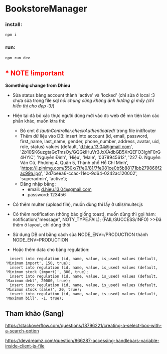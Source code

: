 # BookstoreManager

### install: 
    npm i

### run:
    npm run dev

## <font color='red'>* NOTE  !important</font>
**Something change from Dhieu**
- Sửa status bảng account thành 'active' và 'locked' (chỉ sửa ở local :3 chưa sửa trong file sql *nói chung cũng không ảnh hưởng gì mấy (chỉ hiển thị cho đẹp :3)*)

- Hiện tại đã bỏ xác thực người dùng mới vào đc web để mn tiện làm các phần khác, muốn ktra thì:
    - Bỏ cmt ở /*authController.checkAuthenticated*/ trong file initRouter
    - Thêm dữ liệu vào DB: 
  insert into account (id, email, password, first_name, last_name, gender, phone_number, address, avatar, uid, role, status) values (default, 'd.hieu.13.04@gmail.com', '$2b$10$K6uzgtaGcTmsOy/GQGklHuVr3JxXAdbGB5XrQEFO3IghF0rG4HYiC', 'Nguyễn Đình', 'Hiệu', 'Male', '0378945612', '227 Đ. Nguyễn Văn Cừ, Phường 4, Quận 5, Thành phố Hồ Chí Minh', 'https://i.pinimg.com/550x/7f/e0/81/7fe081ce0b5b88171bb279866f2ac99a.jpg', '2d7beea6-ccac-11ec-9d64-0242ac120002', 'superadmin', 'active');
    - Đăng nhập bằng: 
        - email: d.hieu.13.04@gmail.com
        - password: 123456

- Có thêm multer (upload file), muốn dùng thì lấy ở utils/multer.js
- Có thêm notification (thông báo giống toast), muốn dùng thì gọi hàm: notification("message", NOTY_TYPE.FAIL); (FAIL/SUCCESS/INFO) >>Đã thêm ở layout, chỉ dùng thôi

- Sử dụng DB onl bằng cách sửa NODE_ENV=/PRODUCTION thành NODE_ENV=PRODUCTION
- Hoặc thêm data cho bảng regulation:
```
  insert into regulation (id, name, value, is_used) values (default, 'Minimum import', 150, true);
  insert into regulation (id, name, value, is_used) values (default, 'Minimun stock (import)', 300, true);
  insert into regulation (id, name, value, is_used) values (default, 'Maximum debt', 20000, true);
  insert into regulation (id, name, value, is_used) values (default, 'Minimun stock (sale)', 20, true);
  insert into regulation (id, name, value, is_used) values (default, 'Maximum bill', -1, true);
```

## Tham khảo (Sang)
https://stackoverflow.com/questions/18796221/creating-a-select-box-with-a-search-option

https://devdreamz.com/question/866287-accessing-handlebars-variable-inside-client-js-file